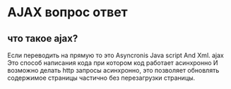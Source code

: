 # AJAX вопрос ответ

## что такое ajax?
Если переводить на прямую то это Asyncronis Java script And Xml.
ajax Это способ написания кода при котором код работает асинхронно
И возможно делать http запросы асинхронно, это позволяет обновлять содержимое
страницы частично без перезагрузки страницы.